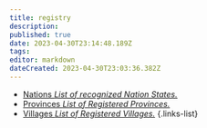 ```yaml
---
title: registry
description: 
published: true
date: 2023-04-30T23:14:48.189Z
tags: 
editor: markdown
dateCreated: 2023-04-30T23:03:36.382Z
---
```


- [Nations *List of recognized Nation States.*](Registry/Nation)
- [Provinces *List of Registered Provinces.*](Registry/Province)
- [Villages *List of Registered Villages.*](Registry/Village)
{.links-list}